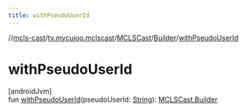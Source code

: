 ```yaml
---
title: withPseudoUserId
---
```

//[mcls-cast](../../../../index.html)/[tv.mycujoo.mclscast](../../index.html)/[MCLSCast](../index.html)/[Builder](index.html)/[withPseudoUserId](with-pseudo-user-id.html)



# withPseudoUserId



[androidJvm]\
fun [withPseudoUserId](with-pseudo-user-id.html)(pseudoUserId: [String](https://kotlinlang.org/api/latest/jvm/stdlib/kotlin/-string/index.html)): [MCLSCast.Builder](index.html)




